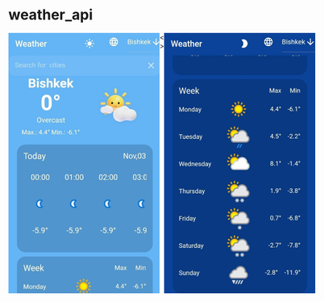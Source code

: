 # weather_api

<div >
  <div style="display: flex;  ">
    <img  width="300" src="./assets/readmeImages/weather2.jpg"/>
    <span>< ></span>
    <img width="300" src="./assets/readmeImages/weather1.jpg"/>
    
  </div>
</div>
